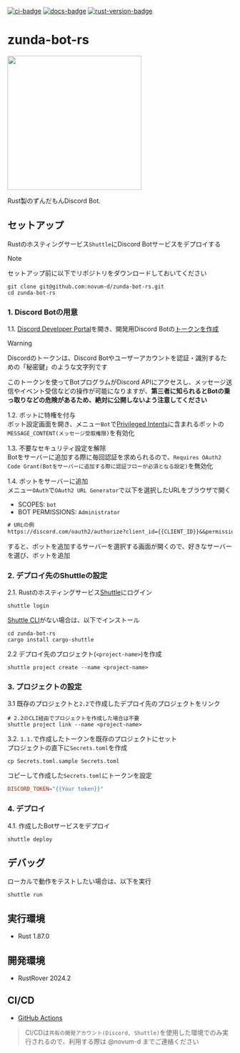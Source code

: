 
[![ci-badge][]][ci] [![docs-badge][]][docs] [![rust-version-badge]][rust-version-link]

# zunda-bot-rs

<img src="https://github.com/user-attachments/assets/47b6028f-fea4-4aae-b615-aff4f8e1c197" width="300" />

Rust製のずんだもんDiscord Bot.

## セットアップ
Rustのホスティングサービス`Shuttle`にDiscord Botサービスをデプロイする

> [!NOTE]  
> セットアップ前に以下でリポジトリをダウンロードしておいてください
>```shell
>git clone git@github.com:novum-d/zunda-bot-rs.git
>cd zunda-bot-rs
>```

### 1. Discord Botの用意
1.1. [Discord Developer Portal](https://discord.com/developers/applications)を開き、開発用Discord Botの[トークンを作成](https://note.com/exteoi/n/nf1c37cb26c41)

> [!WARNING]  
>Discordのトークンは、Discord Botやユーザーアカウントを認証・識別するための「秘密鍵」のような文字列です  
>
>このトークンを使ってBotプログラムがDiscord APIにアクセスし、メッセージ送信やイベント受信などの操作が可能になりますが、**第三者に知られるとBotの乗っ取りなどの危険があるため、絶対に公開しないよう注意してください**

1.2. ボットに特権を付与  
   ボット設定画面を開き、メニュー`Bot`で[Privileged Intents](https://discord.com/developers/docs/events/gateway#privileged-intents)に含まれるボットの
   `MESSAGE_CONTENT(メッセージ受取権限)`を有効化


1.3. 不要なセキュリティ設定を解除  
Botをサーバーに追加する際に毎回認証を求められるので、`Requires OAuth2 Code Grant(Botをサーバーに追加する際に認証フローが必須となる設定)`を無効化

1.4. ボットをサーバーに追加  
   メニュー`OAuth`で`OAuth2 URL Generator`で以下を選択したURLをブラウザで開く

   * SCOPES: `bot`
   * BOT PERMISSIONS: `Administrator`  
    
   ```txt
   # URLの例
   https://discord.com/oauth2/authorize?client_id={{CLIENT_ID}}&&permissions={{PERMISSIONS_INTEGER}}&&scope=bot 
   ```
   
   すると、ボットを追加するサーバーを選択する画面が開くので、好きなサーバーを選び、ボットを追加
   
### 2. デプロイ先のShuttleの設定
2.1. Rustのホスティングサービス[Shuttle](https://console.shuttle.dev/)にログイン
```shell
shuttle login
```
[Shuttle CLI](https://docs.shuttle.dev/guides/cli)がない場合は、以下でインストール
```shell
cd zunda-bot-rs
cargo install cargo-shuttle
```

2.2 デプロイ先のプロジェクト(`<project-name>`)を作成
```shell
shuttle project create --name <project-name> 
```
 
### 3. プロジェクトの設定
3.1 既存のプロジェクトと`2.2`で作成したデプロイ先のプロジェクトをリンク
   ```shell
   # 2.2のCLI経由でプロジェクトを作成した場合は不要
   shuttle project link --name <project-name>
   ```
3.2. `1.1.`で作成したトークンを既存のプロジェクトにセット  
   プロジェクトの直下に`Secrets.toml`を作成
   ```shell
   cp Secrets.toml.sample Secrets.toml
   ```
   コピーして作成した`Secrets.toml`にトークンを設定
   ```toml
   DISCORD_TOKEN="{{Your token}}"
   ```
   
### 4. デプロイ
4.1. 作成したBotサービスをデプロイ
   ```shell
   shuttle deploy
   ```

## デバッグ

ローカルで動作をテストしたい場合は、以下を実行
   ```shell
   shuttle run
   ```

## 実行環境

* Rust 1.87.0

## 開発環境
* RustRover 2024.2

## CI/CD

* [GitHub Actions](https://github.com/actions-rs/cargo)
 
>CI/CDは`共有の開発アカウント(Discord, Shuttle)`を使用した環境でのみ実行されるので、利用する際は @novum-d までご連絡ください


[ci]: https://github.com/novum-d/zunda-bot-rs/actions
[ci-badge]: https://img.shields.io/github/actions/workflow/status/novum-d/zunda-bot-rs/discord-bot-deploy.yml?branch=main&style=flat-square

[docs]: https://github.com/novum-d/zunda-bot-rs/tree/main/docs
[docs-badge]: https://img.shields.io/badge/docs-blue


[rust-version-badge]: https://img.shields.io/badge/rust-1.87.0+-93450a.svg?style=flat-square
[rust-version-link]: https://blog.rust-lang.org/2025/05/15/Rust-1.87.0
